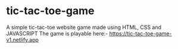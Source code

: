 # tic-tac-toe-game
A simple tic-tac-toe website game made using HTML, CSS and JAVASCRIPT
The game is playable here:- https://tic-tac-toe-game-v1.netlify.app
